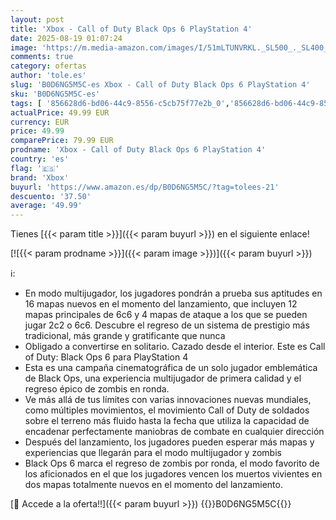 ```yaml
---
layout: post
title: 'Xbox - Call of Duty Black Ops 6 PlayStation 4'
date: 2025-08-19 01:07:24
image: 'https://m.media-amazon.com/images/I/51mLTUNVRKL._SL500_._SL400_.jpg'
comments: true
category: ofertas
author: 'tole.es'
slug: 'B0D6NG5M5C-es Xbox - Call of Duty Black Ops 6 PlayStation 4'
sku: 'B0D6NG5M5C-es'
tags: [ '856628d6-bd06-44c9-8556-c5cb75f77e2b_0','856628d6-bd06-44c9-8556-c5cb75f77e2b_2201','856628d6-bd06-44c9-8556-c5cb75f77e2b_3601','Arborist Merchandising Root','Hardware y juegos para PlayStation 5','Juegos para PlayStation 5','Preventa de Videojuegos','Self Service','Special Features Stores','Videojuegos','Videojuegos más esperados','playstation','xbox','🇪🇸', ]
actualPrice: 49.99 EUR
currency: EUR
price: 49.99
comparePrice: 79.99 EUR
prodname: 'Xbox - Call of Duty Black Ops 6 PlayStation 4'
country: 'es'
flag: '🇪🇸'
brand: 'Xbox'
buyurl: 'https://www.amazon.es/dp/B0D6NG5M5C/?tag=tolees-21'
descuento: '37.50'
average: '49.99'
---
```


Tienes [{{< param title >}}]({{< param buyurl >}}) en el siguiente enlace!

[![{{< param prodname >}}]({{< param image >}})]({{< param buyurl >}})

ℹ️:

- En modo multijugador, los jugadores pondrán a prueba sus aptitudes en 16 mapas nuevos en el momento del lanzamiento, que incluyen 12 mapas principales de 6c6 y 4 mapas de ataque a los que se pueden jugar 2c2 o 6c6. Descubre el regreso de un sistema de prestigio más tradicional, más grande y gratificante que nunca
- Obligado a convertirse en solitario. Cazado desde el interior. Este es Call of Duty: Black Ops 6 para PlayStation 4
- Esta es una campaña cinematográfica de un solo jugador emblemática de Black Ops, una experiencia multijugador de primera calidad y el regreso épico de zombis en ronda.
- Ve más allá de tus límites con varias innovaciones nuevas mundiales, como múltiples movimientos, el movimiento Call of Duty de soldados sobre el terreno más fluido hasta la fecha que utiliza la capacidad de encadenar perfectamente maniobras de combate en cualquier dirección
- Después del lanzamiento, los jugadores pueden esperar más mapas y experiencias que llegarán para el modo multijugador y zombis
- Black Ops 6 marca el regreso de zombis por ronda, el modo favorito de los aficionados en el que los jugadores vencen los muertos vivientes en dos mapas totalmente nuevos en el momento del lanzamiento.

[🛒 Accede a la oferta!!]({{< param buyurl >}})
{{<world>}}B0D6NG5M5C{{</world>}}
